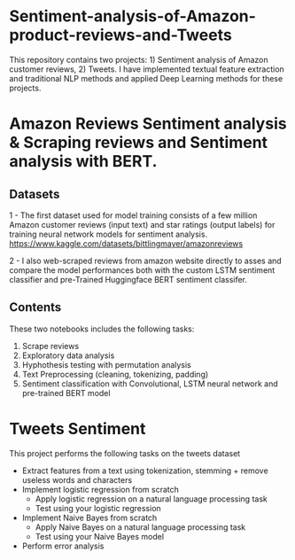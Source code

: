 # Sentiment-analysis-of-Amazon-product-reviews-and-Tweets
This repository contains two projects: 1) Sentiment analysis of Amazon customer reviews, 2) Tweets. I have implemented textual feature extraction and traditional NLP methods and applied Deep Learning methods for these projects.


# Amazon Reviews Sentiment analysis & Scraping reviews and Sentiment analysis with BERT.

## Datasets
1 - The first dataset used for model training consists of a few million Amazon customer reviews (input text) and star ratings (output labels) for training neural network models for sentiment analysis.
https://www.kaggle.com/datasets/bittlingmayer/amazonreviews

2 - I also web-scraped reviews from amazon website directly to asses and compare the model performances both with the custom LSTM sentiment classifier and pre-Trained Huggingface BERT sentiment classifer.

## Contents
These two notebooks includes the following tasks:

1. Scrape reviews
2. Exploratory data analysis
3. Hyphothesis testing with permutation analysis
4. Text Preprocessing (cleaning, tokenizing, padding)
5. Sentiment classification with Convolutional, LSTM neural network and pre-trained BERT model
 
 

# Tweets Sentiment

This project performs the following tasks on the tweets dataset

* Extract features from a text using tokenization, stemming + remove useless words and characters
* Implement logistic regression from scratch
  * Apply logistic regression on a natural language processing task
  * Test using your logistic regression
* Implement Naive Bayes from scratch
  * Apply Naive Bayes on a natural language processing task
  * Test using your Naive Bayes model
* Perform error analysis
